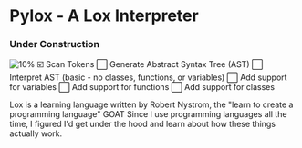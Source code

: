 # Pylox - A Lox Interpreter
### Under Construction
![10%](https://progress-bar.xyz/10?title=project%20progress)
:ballot_box_with_check: Scan Tokens
:white_large_square: Generate Abstract Syntax Tree (AST) 
:white_large_square: Interpret AST (basic - no classes, functions, or variables) 
:white_large_square: Add support for variables 
:white_large_square: Add support for functions 
:white_large_square: Add support for classes 

Lox is a learning language written by Robert Nystrom, the "learn to create a programming language" GOAT
Since I use programming languages all the time, I figured I'd get under the hood and learn about how these things actually work.
